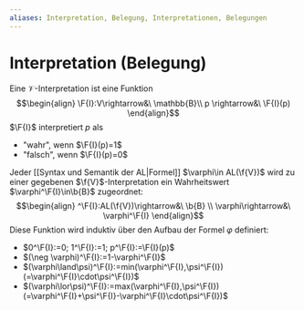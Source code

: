 ```yaml
---
aliases: Interpretation, Belegung, Interpretationen, Belegungen
---
```

$\newcommand{\f}[1]{\mathcal{#1}}\newcommand{\F}[1]{\mathfrak{#1}}\newcommand{\b}[1]{\mathbb{#1}}$
# Interpretation (Belegung) 
Eine $\mathcal{V}$-Interpretation ist eine Funktion
$$\begin{align}
	\F{I}:V\rightarrow&\ \mathbb{B}\\ 
	p \rightarrow&\ \F{I}(p)
\end{align}$$
$\F{I}$ interpretiert $p$ als
- "wahr", wenn $\F{I}(p)=1$
- "falsch", wenn $\F{I}(p)=0$

Jeder [[Syntax und Semantik der AL|Formel]] $\varphi\in AL(\f{V})$ wird zu einer gegebenen $\f{V}$-Interpretation ein Wahrheitswert $\varphi^\F{I}\in\b{B}$ zugeordnet:
$$\begin{align}
^\F{I}:AL(\f{V})\rightarrow&\ \b{B} \\
\varphi\rightarrow&\ \varphi^\F{I}
\end{align}$$
Diese Funktion wird induktiv über den Aufbau der Formel $\varphi$ definiert:
- $0^\F{I}:=0; 1^\F{I}:=1; p^\F{I}:=\F{I}(p)$
- $(\neg \varphi)^\F{I}:=1-\varphi^\F{I}$
- $(\varphi\land\psi)^\F{I}:=min(\varphi^\F{I},\psi^\F{I}) (=\varphi^\F{I}\cdot\psi^\F{I})$
- $(\varphi\lor\psi)^\F{I}:=max(\varphi^\F{I},\psi^\F{I})(=\varphi^\F{I}+\psi^\F{I}-\varphi^\F{I}\cdot\psi^\F{I})$
